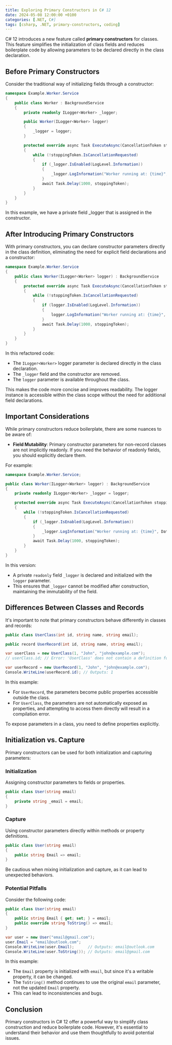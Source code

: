 ```yaml
---
title: Exploring Primary Constructors in C# 12
date: 2024-05-08 12:00:00 +0100
categories: [.NET, C#]
tags: [csharp, .NET, primary-constructors, coding]
---
```


C# 12 introduces a new feature called **primary constructors** for classes. This feature simplifies the initialization of class fields and reduces boilerplate code by allowing parameters to be declared directly in the class declaration.

## Before Primary Constructors

Consider the traditional way of initializing fields through a constructor:

```csharp
namespace Example.Worker.Service
{
    public class Worker : BackgroundService
    {
        private readonly ILogger<Worker> _logger;

        public Worker(ILogger<Worker> logger)
        {
            _logger = logger;
        }

        protected override async Task ExecuteAsync(CancellationToken stoppingToken)
        {
            while (!stoppingToken.IsCancellationRequested)
            {
                if (_logger.IsEnabled(LogLevel.Information))
                {
                    _logger.LogInformation("Worker running at: {time}", DateTimeOffset.Now);
                }
                await Task.Delay(1000, stoppingToken);
            }
        }
    }
}
```

In this example, we have a private field _logger that is assigned in the constructor.

## After Introducing Primary Constructors

With primary constructors, you can declare constructor parameters directly in the class definition, eliminating the need for explicit field declarations and a constructor:

```csharp
namespace Example.Worker.Service
{
    public class Worker(ILogger<Worker> logger) : BackgroundService
    {
        protected override async Task ExecuteAsync(CancellationToken stoppingToken)
        {
            while (!stoppingToken.IsCancellationRequested)
            {
                if (logger.IsEnabled(LogLevel.Information))
                {
                    logger.LogInformation("Worker running at: {time}", DateTimeOffset.Now);
                }
                await Task.Delay(1000, stoppingToken);
            }
        }
    }
}
```
In this refactored code:

* The `ILogger<Worker>` logger parameter is declared directly in the class declaration.
* The `_logger` field and the constructor are removed.
* The `logger` parameter is available throughout the class.

This makes the code more concise and improves readability. The logger instance is accessible within the class scope without the need for additional field declarations.

## Important Considerations

While primary constructors reduce boilerplate, there are some nuances to be aware of:

* **Field Mutability**: Primary constructor parameters for non-record classes are not implicitly readonly. If you need the behavior of readonly fields, you should explicitly declare them.

For example:

```csharp
namespace Example.Worker.Service;

public class Worker(ILogger<Worker> logger) : BackgroundService
{
    private readonly ILogger<Worker> _logger = logger;

    protected override async Task ExecuteAsync(CancellationToken stoppingToken)
    {
        while (!stoppingToken.IsCancellationRequested)
        {
            if (_logger.IsEnabled(LogLevel.Information))
            {
                _logger.LogInformation("Worker running at: {time}", DateTimeOffset.Now);
            }
            await Task.Delay(1000, stoppingToken);
        }
    }
}
```

In this version:

* A private `readonly` field `_logger` is declared and initialized with the `logger` parameter.
* This ensures that `_logger` cannot be modified after construction, maintaining the immutability of the field.

## Differences Between Classes and Records
It's important to note that primary constructors behave differently in classes and records:

```csharp
public class UserClass(int id, string name, string email);

public record UserRecord(int id, string name, string email);

var userClass = new UserClass(1, "John", "john@example.com");
// userClass.id; // Error: 'UserClass' does not contain a definition for 'id'

var userRecord = new UserRecord(1, "John", "john@example.com");
Console.WriteLine(userRecord.id); // Outputs: 1
```
In this example:

* For `UserRecord`, the parameters become public properties accessible outside the class.
* For `UserClass`, the parameters are not automatically exposed as properties, and attempting to access them directly will result in a compilation error.

To expose parameters in a class, you need to define properties explicitly.

## Initialization vs. Capture
Primary constructors can be used for both initialization and capturing parameters:

### Initialization
Assigning constructor parameters to fields or properties.

```csharp
public class User(string email)
{
    private string _email = email;
}
```
### Capture
Using constructor parameters directly within methods or property definitions.

```csharp
public class User(string email)
{
    public string Email => email;
}
```

Be cautious when mixing initialization and capture, as it can lead to unexpected behaviors.

### Potential Pitfalls
Consider the following code:

```csharp
public class User(string email)
{
    public string Email { get; set; } = email;
    public override string ToString() => email;
}

var user = new User("email@gmail.com");
user.Email = "email@outlook.com";
Console.WriteLine(user.Email);      // Outputs: email@outlook.com
Console.WriteLine(user.ToString()); // Outputs: email@gmail.com
```

In this example:

* The `Email` property is initialized with `email`, but since it's a writable property, it can be changed.
* The `ToString()` method continues to use the original `email` parameter, not the updated `Email` property.
* This can lead to inconsistencies and bugs.

## Conclusion

Primary constructors in C# 12 offer a powerful way to simplify class construction and reduce boilerplate code. However, it's essential to understand their behavior and use them thoughtfully to avoid potential issues.